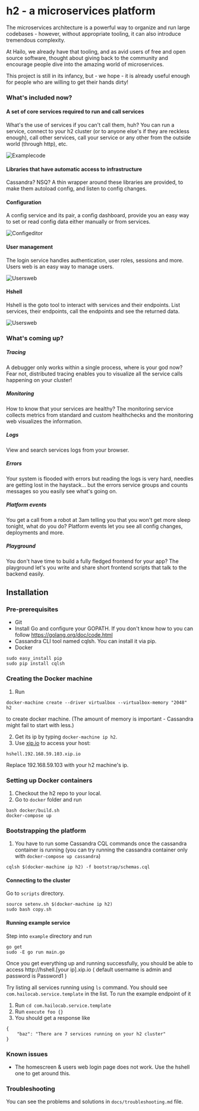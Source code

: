 h2 - a microservices platform
===

The microservices architecture is a powerful way to organize and run large codebases - however, without appropriate tooling,
it can also introduce tremendous complexity.

At Hailo, we already have that tooling, and as avid users of free and open source software, thought about giving back to the community and encourage people
dive into the amazing world of microservices.

This project is still in its infancy, but - we hope - it is already useful enough for people who are willing to get their hands dirty!

### What's included now?

#### A set of core services required to run and call services

What's the use of services if you can't call them, huh? You can run a service, connect to your h2 cluster (or to anyone else's if they are reckless enough), call other services,
call your service or any other from the outside world (through http), etc.

![Examplecode](docs/screenshots/examplecode.png)

#### Libraries that have automatic access to infrastructure

Cassandra? NSQ? A thin wrapper around these libraries are provided, to make them autoload config, and listen to config changes. 

#### Configuration

A config service and its pair, a config dashboard, provide you an easy way to set or read config data either manually or from services.

![Configeditor](docs/screenshots/devconfig.png)

#### User management

The login service handles authentication, user roles, sessions and more. Users web is an easy way to manage users.

![Usersweb](docs/screenshots/usersweb.png)

#### Hshell

Hshell is the goto tool to interact with services and their endpoints. List services, their endpoints, call the endpoints and see the returned data.

![Usersweb](docs/screenshots/hshell.png)

### What's coming up?

##### Tracing

A debugger only works within a single process, where is your god now?
Fear not, distributed tracing enables you to visualize all the service calls happening on your cluster!

##### Monitoring

How to know that your services are healthy? The monitoring service collects metrics from standard and custom healthchecks and the monitoring web visualizes the information.

##### Logs

View and search services logs from your browser.

##### Errors

Your system is flooded with errors but reading the logs is very hard, needles are getting lost in the haystack... but the errors service groups and counts messages so you easily see what's going on. 

##### Platform events

You get a call from a robot at 3am telling you that you won't get more sleep tonight, what do you do? Platform events let you see all config changes, deployments and more.

##### Playground

You don't have time to build a fully fledged frontend for your app? The playground let's you write and share short frontend scripts that talk to the backend easily.

## Installation

### Pre-prerequisites

- Git
- Install Go and configure your GOPATH. If you don't know how to you can follow https://golang.org/doc/code.html
- Cassandra CLI tool named cqlsh. You can install it via pip.
- Docker

```
sudo easy_install pip
sudo pip install cqlsh
```

### Creating the Docker machine

1. Run 

```
docker-machine create --driver virtualbox --virtualbox-memory "2048" h2
```

to create docker machine. (The amount of memory is important - Cassandra might fail to start with less.)

2. Get its ip by typing `docker-machine ip h2`. 
3. Use [xip.io](http://xip.io) to access your host:

```
hshell.192.168.59.103.xip.io
```

Replace 192.168.59.103 with your h2 machine's ip.

### Setting up Docker containers

1. Checkout the h2 repo to your local.
2. Go to `docker` folder and run

```shell
bash docker/build.sh
docker-compose up
````

### Bootstrapping the platform

1. You have to run some Cassandra CQL commands once the cassandra container is running (you can try running the cassandra container only with `docker-compose up cassandra`)

```
cqlsh $(docker-machine ip h2) -f bootstrap/schemas.cql
```

#### Connecting to the cluster

Go to `scripts` directory. 

```
source setenv.sh $(docker-machine ip h2)
sudo bash copy.sh
```

#### Running example service

Step into `example` directory and run

```
go get
sudo -E go run main.go
```

Once you get everything up and running successfully, you should be able to access http://hshell.[your ip].xip.io ( default username is admin and password is Password1 )

Try listing all services running using `ls` command. You should see `com.hailocab.service.template` in the list. To run the example endpoint of it

1. Run `cd com.hailocab.service.template`
2. Run `execute foo {}`
3. You should get a response like

```
{
    "baz": "There are 7 services running on your h2 cluster"
}
```

### Known issues

- The homescreen & users web login page does not work. Use the hshell one to get around this.

### Troubleshooting

You can see the problems and solutions in `docs/troubleshooting.md` file.
